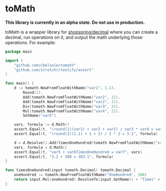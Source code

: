 # toMath

**This library is currently in an alpha state. Do not use in production.**

toMath is a wrapper library for [shopspring/decimal](https://github.com/shopspring/decimal) where you can create a decimal, run operations on it, and output the math underlying those operations. For example:

```go
package main

import (
	"github.com/cbelsole/tomath"
	"github.com/stretchr/testify/assert"
)

func main() {
	d := tomath.NewFromFloatWithName("var1", 1.1).
		Round(1).
		Add(tomath.NewFromFloatWithName("var2", 1)).
		Add(tomath.NewFromFloatWithName("var2", 1)).
		Div(tomath.NewFromFloatWithName("var3", 2)).
		Mul(tomath.NewFromFloatWithName("var4", 2)).
		SetName("var5")

	vars, formula := d.Math()
	assert.Equal(t, "(round(1)(var1) + var2 + var2) / var3 * var4 = var5", vars)
	assert.Equal(t, "(round(1)(1.1) + 1 + 1) / 2 * 2 = 3.1", formula)

	d = d.Resolve().Add(timesOneHundred(tomath.NewFromFloatWithName("var6", 3))).SetName("var7")
	vars, formula = d.Math()
	assert.Equal(t, "var5 + var6TimesOneHundred = var7", vars)
	assert.Equal(t, "3.1 + 300 = 303.1", formula)
}

func timesOneHundred(input tomath.Decimal) tomath.Decimal {
	oneHundred := tomath.NewFromFloatWithName("OneHundred", 100)
	return input.Mul(oneHundred).ResolveTo(input.GetName() + "Times" + oneHundred.GetName())
}
```
